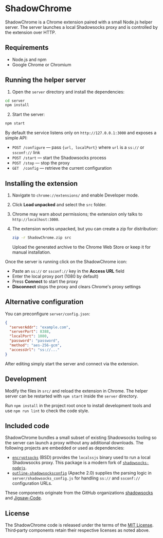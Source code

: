 # ShadowChrome

ShadowChrome is a Chrome extension paired with a small Node.js helper server. The server launches a local Shadowsocks proxy and is controlled by the extension over HTTP.

## Requirements

- Node.js and npm
- Google Chrome or Chromium

## Running the helper server

1. Open the `server` directory and install the dependencies:

```bash
cd server
npm install
```

2. Start the server:

```bash
npm start
```

By default the service listens only on `http://127.0.0.1:3000` and exposes a simple API:

- `POST /configure` &mdash; pass `{url, localPort}` where `url` is a `ss://` or `ssconf://` link
- `POST /start` &mdash; start the Shadowsocks process
- `POST /stop` &mdash; stop the proxy
- `GET  /config` &mdash; retrieve the current configuration

## Installing the extension

1. Navigate to `chrome://extensions/` and enable Developer mode.
2. Click **Load unpacked** and select the `src` folder.
3. Chrome may warn about permissions; the extension only talks to `http://localhost:3000`.
4. The extension works unpacked, but you can create a zip for distribution:

   ```bash
   zip -r ShadowChrome.zip src
   ```

   Upload the generated archive to the Chrome Web&nbsp;Store or keep it for manual installation.


Once the server is running click on the ShadowChrome icon:

- Paste an `ss://` or `ssconf://` key in the **Access URL** field
- Enter the local proxy port (1080 by default)
- Press **Connect** to start the proxy
- **Disconnect** stops the proxy and clears Chrome's proxy settings

## Alternative configuration

You can preconfigure `server/config.json`:

```json
{
  "serverAddr": "example.com",
  "serverPort": 8388,
  "localPort": 1080,
  "password": "password",
  "method": "aes-256-gcm",
  "accessUrl": "ss://..."
}
```

After editing simply start the server and connect via the extension.

## Development

Modify the files in `src/` and reload the extension in Chrome. The helper server
can be restarted with `npm start` inside the `server` directory.

Run `npm install` in the project root once to install development tools and
use `npm run lint` to check the code style.

## Included code

ShadowChrome bundles a small subset of existing Shadowsocks tooling so the server
can launch a proxy without any additional downloads. The following projects are
embedded or used as dependencies:

- [`encryptsocks`](https://github.com/oyyd/encryptsocks) (BSD) provides the
  `localssjs` binary used to run a local Shadowsocks proxy. This package is a
  modern fork of [`shadowsocks-nodejs`](https://github.com/shadowsocks/shadowsocks-nodejs).
- [`outline-shadowsocksconfig`](https://github.com/Jigsaw-Code/outline-shadowsocksconfig)
  (Apache&nbsp;2.0) supplies the parsing logic in `server/shadowsocks_config.js`
  for handling `ss://` and `ssconf://` configuration URLs.

These components originate from the GitHub organizations
[shadowsocks](https://github.com/orgs/shadowsocks/repositories?type=all) and
[Jigsaw-Code](https://github.com/orgs/Jigsaw-Code/repositories?type=all).

## License

The ShadowChrome code is released under the terms of the
[MIT License](LICENSE). Third‑party components retain their respective
licenses as noted above.
